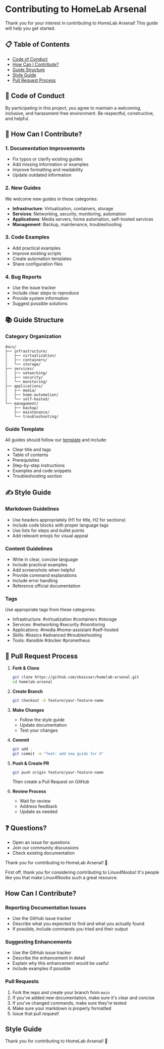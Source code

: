 # Contributing to HomeLab Arsenal

Thank you for your interest in contributing to HomeLab Arsenal! This guide will help you get started.

## 📋 Table of Contents
- [Code of Conduct](#code-of-conduct)
- [How Can I Contribute?](#how-can-i-contribute)
- [Guide Structure](#guide-structure)
- [Style Guide](#style-guide)
- [Pull Request Process](#pull-request-process)

## 📜 Code of Conduct

By participating in this project, you agree to maintain a welcoming, inclusive, and harassment-free environment. Be respectful, constructive, and helpful.

## 🤝 How Can I Contribute?

### 1. Documentation Improvements
- Fix typos or clarify existing guides
- Add missing information or examples
- Improve formatting and readability
- Update outdated information

### 2. New Guides
We welcome new guides in these categories:
- **Infrastructure**: Virtualization, containers, storage
- **Services**: Networking, security, monitoring, automation
- **Applications**: Media servers, home automation, self-hosted services
- **Management**: Backup, maintenance, troubleshooting

### 3. Code Examples
- Add practical examples
- Improve existing scripts
- Create automation templates
- Share configuration files

### 4. Bug Reports
- Use the issue tracker
- Include clear steps to reproduce
- Provide system information
- Suggest possible solutions

## 📚 Guide Structure

### Category Organization
```
docs/
├── infrastructure/
│   ├── virtualization/
│   ├── containers/
│   └── storage/
├── services/
│   ├── networking/
│   ├── security/
│   └── monitoring/
├── applications/
│   ├── media/
│   ├── home-automation/
│   └── self-hosted/
└── management/
    ├── backup/
    ├── maintenance/
    └── troubleshooting/
```

### Guide Template
All guides should follow our [template](templates/guide-template.md) and include:
- Clear title and tags
- Table of contents
- Prerequisites
- Step-by-step instructions
- Examples and code snippets
- Troubleshooting section

## ✍️ Style Guide

### Markdown Guidelines
- Use headers appropriately (H1 for title, H2 for sections)
- Include code blocks with proper language tags
- Use lists for steps and bullet points
- Add relevant emojis for visual appeal

### Content Guidelines
- Write in clear, concise language
- Include practical examples
- Add screenshots when helpful
- Provide command explanations
- Include error handling
- Reference official documentation

### Tags
Use appropriate tags from these categories:
- Infrastructure: #virtualization #containers #storage
- Services: #networking #security #monitoring
- Applications: #media #home-assistant #self-hosted
- Skills: #basics #advanced #troubleshooting
- Tools: #ansible #docker #prometheus

## 🔄 Pull Request Process

1. **Fork & Clone**
   ```bash
   git clone https://github.com/skaisser/homelab-arsenal.git
   cd homelab-arsenal
   ```

2. **Create Branch**
   ```bash
   git checkout -b feature/your-feature-name
   ```

3. **Make Changes**
   - Follow the style guide
   - Update documentation
   - Test your changes

4. **Commit**
   ```bash
   git add .
   git commit -m "feat: add new guide for X"
   ```

5. **Push & Create PR**
   ```bash
   git push origin feature/your-feature-name
   ```
   Then create a Pull Request on GitHub

6. **Review Process**
   - Wait for review
   - Address feedback
   - Update as needed

## ❓ Questions?

- Open an issue for questions
- Join our community discussions
- Check existing documentation

Thank you for contributing to HomeLab Arsenal! 🚀

First off, thank you for considering contributing to Linux4Noobs! It's people like you that make Linux4Noobs such a great resource.

## How Can I Contribute?

### Reporting Documentation Issues
- Use the GitHub issue tracker
- Describe what you expected to find and what you actually found
- If possible, include commands you tried and their output

### Suggesting Enhancements
- Use the GitHub issue tracker
- Describe the enhancement in detail
- Explain why this enhancement would be useful
- Include examples if possible

### Pull Requests
1. Fork the repo and create your branch from `main`
2. If you've added new documentation, make sure it's clear and concise
3. If you've changed commands, make sure they're tested
4. Make sure your markdown is properly formatted
5. Issue that pull request!

## Style Guide
Thank you for contributing to HomeLab Arsenal! 🚀
